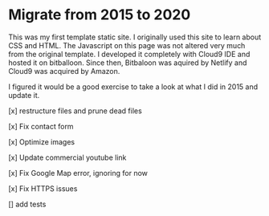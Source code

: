# Migrate from 2015 to 2020

This was my first template static site. I originally used this site to learn about CSS and HTML. The Javascript on this page was not altered very much from the original template. I developed it completely with Cloud9 IDE and hosted it on bitballoon. Since then, Bitbaloon was aquired by Netlify and Cloud9 was acquired by Amazon. 

I figured it would be a good exercise to take a look at what I did in 2015 and update it. 

[x] restructure files and prune dead files

[x] Fix contact form

[x] Optimize images

[x] Update commercial youtube link

[x] Fix Google Map error, ignoring for now

[x] Fix HTTPS issues

[] add tests